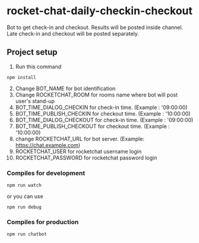 
# rocket-chat-daily-checkin-checkout

Bot to get check-in and checkout. Results will be posted inside channel. Late check-in and checkout will be posted separately.

## Project setup
1. Run this command
```
npm install
```
2. Change BOT_NAME for bot identification
3. Change ROCKETCHAT_ROOM for rooms name where bot will post user's stand-up
4. BOT_TIME_DIALOG_CHECKIN for check-in time. (Example : '09:00:00)
5. BOT_TIME_PUBLISH_CHECKIN for checkout time. (Example : '10:00:00)
6. BOT_TIME_DIALOG_CHECKOUT for check-in time. (Example : '09:00:00)
7. BOT_TIME_PUBLISH_CHECKOUT for checkout time. (Example : '10:00:00)
8. change ROCKETCHAT_URL for bot server. (Example: https://chat.example.com)
9. ROCKETCHAT_USER for rocketchat username login
10. ROCKETCHAT_PASSWORD for rocketchat password login

### Compiles for development
```
npm run watch
```
or you can use
```
npm run debug
```

### Compiles for production
```
npm run chatbot
```
